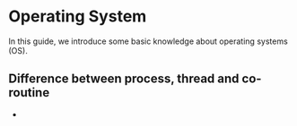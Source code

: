 # Operating System

In this guide, we introduce some basic knowledge about operating systems (OS).

## Difference between process, thread and co-routine

- 
